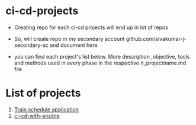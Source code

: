 # ci-cd-projects

* Creating repo for each ci-cd projects will end up in lot of repos

* So, will create repo in my secondary account github.com/sivakumar-j-secondary-ac and document here

* you can find each project's list below.  More description ,objective, tools and methods used in every phase in the respective n_projectname.md file

# List of projects

  1. [Train schedule application](https://github.com/sivakumar-j/ci-cd-projects/blob/master/1_Train%20schedule%20application.md)
  2. [ci-cd-with-ansible](https://github.com/sivakumar-j/ci-cd-projects/blob/master/2_ci-cd-with-ansible.md)

